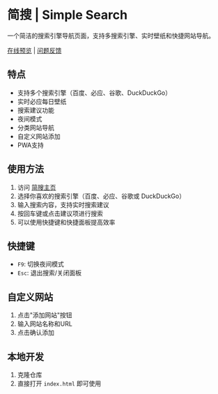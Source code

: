 # 简搜 | Simple Search

一个简洁的搜索引擎导航页面，支持多搜索引擎、实时壁纸和快捷网站导航。

[在线预览](https://jiuhe29.github.io/) | [问题反馈](https://github.com/jiuhe29/jiuhe29.github.io/issues)

## 特点

- 支持多个搜索引擎（百度、必应、谷歌、DuckDuckGo）
- 实时必应每日壁纸
- 搜索建议功能
- 夜间模式
- 分类网站导航
- 自定义网站添加
- PWA支持

## 使用方法

1. 访问 [简搜主页](https://jiuhe29.github.io/)
2. 选择你喜欢的搜索引擎（百度、必应、谷歌或 DuckDuckGo）
3. 输入搜索内容，支持实时搜索建议
4. 按回车键或点击建议项进行搜索
5. 可以使用快捷键和快捷面板提高效率

## 快捷键

- `F9`: 切换夜间模式
- `Esc`: 退出搜索/关闭面板

## 自定义网站

1. 点击"添加网站"按钮
2. 输入网站名称和URL
3. 点击确认添加

## 本地开发

1. 克隆仓库
2. 直接打开 `index.html` 即可使用

